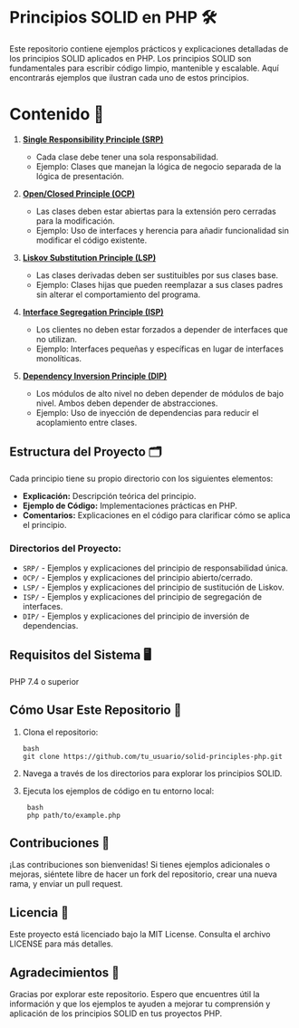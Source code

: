 
# Principios SOLID en PHP 🛠️
Este repositorio contiene ejemplos prácticos y explicaciones detalladas de los principios SOLID aplicados en PHP. Los principios SOLID son fundamentales para escribir código limpio, mantenible y escalable. Aquí encontrarás ejemplos que ilustran cada uno de estos principios.

# Contenido 📂

1. **[Single Responsibility Principle (SRP)](#single-responsibility-principle-srp)**
   - Cada clase debe tener una sola responsabilidad.
   - Ejemplo: Clases que manejan la lógica de negocio separada de la lógica de presentación.

2. **[Open/Closed Principle (OCP)](#openclosed-principle-ocp)**
   - Las clases deben estar abiertas para la extensión pero cerradas para la modificación.
   - Ejemplo: Uso de interfaces y herencia para añadir funcionalidad sin modificar el código existente.

3. **[Liskov Substitution Principle (LSP)](#liskov-substitution-principle-lsp)**
   - Las clases derivadas deben ser sustituibles por sus clases base.
   - Ejemplo: Clases hijas que pueden reemplazar a sus clases padres sin alterar el comportamiento del programa.

4. **[Interface Segregation Principle (ISP)](#interface-segregation-principle-isp)**
   - Los clientes no deben estar forzados a depender de interfaces que no utilizan.
   - Ejemplo: Interfaces pequeñas y específicas en lugar de interfaces monolíticas.

5. **[Dependency Inversion Principle (DIP)](#dependency-inversion-principle-dip)**
   - Los módulos de alto nivel no deben depender de módulos de bajo nivel. Ambos deben depender de abstracciones.
   - Ejemplo: Uso de inyección de dependencias para reducir el acoplamiento entre clases.

   
## Estructura del Proyecto 🗂️

Cada principio tiene su propio directorio con los siguientes elementos:

- **Explicación:** Descripción teórica del principio.
- **Ejemplo de Código:** Implementaciones prácticas en PHP.
- **Comentarios:** Explicaciones en el código para clarificar cómo se aplica el principio.

### Directorios del Proyecto:

- `SRP/` - Ejemplos y explicaciones del principio de responsabilidad única.
- `OCP/` - Ejemplos y explicaciones del principio abierto/cerrado.
- `LSP/` - Ejemplos y explicaciones del principio de sustitución de Liskov.
- `ISP/` - Ejemplos y explicaciones del principio de segregación de interfaces.
- `DIP/` - Ejemplos y explicaciones del principio de inversión de dependencias.

## Requisitos del Sistema 🖥️
PHP 7.4 o superior
## Cómo Usar Este Repositorio 🚀
1. Clona el repositorio:

       bash
       git clone https://github.com/tu_usuario/solid-principles-php.git
      
3. Navega a través de los directorios para explorar los principios SOLID.

4. Ejecuta los ejemplos de código en tu entorno local:

        bash
        php path/to/example.php
## Contribuciones 🤝
¡Las contribuciones son bienvenidas! Si tienes ejemplos adicionales o mejoras, siéntete libre de hacer un fork del repositorio, crear una nueva rama, y enviar un pull request.

## Licencia 📜
Este proyecto está licenciado bajo la MIT License. Consulta el archivo LICENSE para más detalles.

## Agradecimientos 🙏
Gracias por explorar este repositorio. Espero que encuentres útil la información y que los ejemplos te ayuden a mejorar tu comprensión y aplicación de los principios SOLID en tus proyectos PHP.
